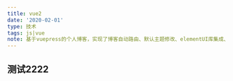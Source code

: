 ```yaml
---
title: vue2
date: '2020-02-01'
type: 技术
tags: js|vue
note: 基于vuepress的个人博客，实现了博客自动路由、默认主题修改、elementUI库集成、mp3背景播放、标签墙、评论功能
---
```


## 测试2222